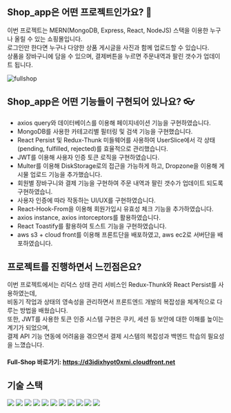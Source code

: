 ## Shop_app은 어떤 프로젝트인가요? 🙋 
이번 프로젝트는 MERN(MongoDB, Express, React, NodeJS) 스택을 이용한 누구나 올릴 수 있는 쇼핑몰입니다. <br />
로그인만 한다면 누구나 다양한 상품 게시글을 사진과 함께 업로드할 수 있습니다.<br />
상품을 장바구니에 담을 수 있으며, 결제버튼을 누르면 주문내역과 팔린 갯수가 업데이트 됩니다.<br />

![fullshop](https://github.com/ngeetl/SHOP_app/assets/53422022/e927378f-8b03-4af7-83a2-28c638393c74)


## Shop_app은 어떤 기능들이 구현되어 있나요? 👓
* axios query와 데이터베이스를 이용해 페이지네이션 기능을 구현하였습니다.
* MongoDB를 사용한 카테고리별 필터링 및 검색 기능을 구현했습니다.
* React Persist 및 Redux-Thunk 미들웨어를 사용하여 UserSlice에서 각 상태(pending, fulfilled, rejected)를 효율적으로 관리했습니다.
* JWT를 이용해 사용자 인증 토큰 로직을 구현하였습니다.
* Multer를 이용해 DiskStorage로의 접근을 가능하게 하고, Dropzone을 이용해 게시물 업로드 기능을 추가했습니다.
* 회원별 장바구니와 결제 기능을 구현하여 주문 내역과 팔린 갯수가 업데이트 되도록 구현하였습니.
* 사용자 인증에 따라 작동하는 UI/UX를 구현하였습니다.
* React-Hook-From을 이용해 회원가입시 유효성 체크 기능을 추가하였습니다.
* axios instance, axios intorceptors를 활용하였습니다.
* React Toastify를 활용하여 토스트 기능을 구현하였습니다.
* aws s3 + cloud front를 이용해 프론트단을 배포하였고, aws ec2로 서버단을 배포하였습니다.

## 프로젝트를 진행하면서 느낀점은요?
이번 프로젝트에서는 리덕스 상태 관리 서비스인 Redux-Thunk와 React Persist를 사용하였는데, <br/> 
비동기 작업과 상태의 영속성을 관리하면서 프론트엔드 개발의 복잡성을 체계적으로 다루는 방법을 배웠습니다.<br/> 
또한, JWT를 사용한 토큰 인증 시스템 구현은 쿠키, 세션 등 보안에 대한 이해를 높이는 계기가 되었으며,<br/> 
결제 API 기능 연동에 어려움을 겪으면서 결제 시스템의 복잡성과 백엔드 학습의 필요성을 느꼈습니다.

#### Full-Shop 바로가기: https://d3idixhyot0xmi.cloudfront.net

## 기술 스택
  <img src="https://img.shields.io/badge/html5-E34F26?style=for-the-badge&logo=html5&logoColor=white"> <img src="https://img.shields.io/badge/css-1572B6?style=for-the-badge&logo=css3&logoColor=white"> 
  <img src="https://img.shields.io/badge/javascript-F7DF1E?style=for-the-badge&logo=javascript&logoColor=black"> <img src="https://img.shields.io/badge/mongoDB-003545?style=for-the-badge&logo=mongoDB&logoColor=white">
  <img src="https://img.shields.io/badge/tailwindcss-06B6D4?style=for-the-badge&logo=tailwindcss&logoColor=white"> <img src="https://img.shields.io/badge/node.js-339933?style=for-the-badge&logo=Node.js&logoColor=white">
  <img src="https://img.shields.io/badge/axios-A86454?style=for-the-badge&logo=axios&logoColor=white"> <img src="https://img.shields.io/badge/react-61DAFB?style=for-the-badge&logo=react&logoColor=black">
  <img src="https://img.shields.io/badge/amazonaws-232F3E?style=for-the-badge&logo=amazonaws&logoColor=white"> <img src="https://img.shields.io/badge/redux-764ABC?style=for-the-badge&logo=redux&logoColor=white">
  <img src="https://img.shields.io/badge/vite-646CFF?style=for-the-badge&logo=vite&logoColor=white">



